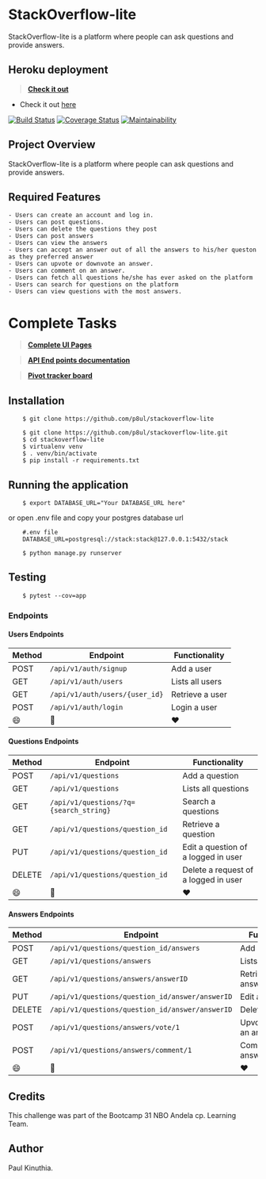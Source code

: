 # StackOverflow-lite
StackOverflow-lite is a platform where people can ask questions and provide answers.

## Heroku deployment
> **[Check it out](https://stackoverflow-paul.herokuapp.com/)**

- Check it out [here](https://so-flask-retplus-api.herokuapp.com/)

[![Build Status](https://travis-ci.org/p8ul/stackoverflow-lite.svg?branch=challenge2)](https://travis-ci.org/p8ul/stackoverflow-lite)
[![Coverage Status](https://coveralls.io/repos/github/p8ul/stackoverflow-lite/badge.svg?branch=B%2Fhome)](https://coveralls.io/github/p8ul/stackoverflow-lite?branch=B%2Fhome)
[![Maintainability](https://api.codeclimate.com/v1/badges/1338baa03482bfc84be9/maintainability)](https://codeclimate.com/github/p8ul/stackoverflow-lite/maintainability)

## Project Overview
StackOverflow-lite is a platform where people can ask questions and provide answers.

## Required Features
    - Users can create an account and log in.
    - Users can post questions.
    - Users can delete the questions they post
    - Users can post answers
    - Users can view the answers
    - Users can accept an answer out of all the answers to his/her queston as they preferred answer
    - Users can upvote or downvote an answer.
    - Users can comment on an answer.
    - Users can fetch all questions he/she has ever asked on the platform
    - Users can search for questions on the platform
    - Users can view questions with the most answers.

#  Complete Tasks
 > **[Complete UI Pages](https://p8ul.github.io/stackoverflow-lite/UI/)** 

 >  **[API End points documentation](https://stackoverflowlite2.docs.apiary.io/#reference)**
 
 >  **[Pivot tracker board](https://www.pivotaltracker.com/n/projects/2189597)**


## Installation

```
    $ git clone https://github.com/p8ul/stackoverflow-lite

    $ git clone https://github.com/p8ul/stackoverflow-lite.git
    $ cd stackoverflow-lite
    $ virtualenv venv
    $ . venv/bin/activate
    $ pip install -r requirements.txt   
```
## Running the application
```
    $ export DATABASE_URL="Your DATABASE_URL here"
``` 
or open .env file and copy your postgres database url
```
    #.env file
    DATABASE_URL=postgresql://stack:stack@127.0.0.1:5432/stack
    
    $ python manage.py runserver
```

## Testing
``` 
    $ pytest --cov=app
```

### Endpoints

#### Users Endpoints

Method | Endpoint | Functionality
--- | --- | ---
POST | `/api/v1/auth/signup` | Add a user
GET | `/api/v1/auth/users` | Lists all users
GET | `/api/v1/auth/users/{user_id}` | Retrieve a user
POST | `/api/v1/auth/login` | Login a user
:smile:|:pray:|:heart:

#### Questions Endpoints

Method | Endpoint | Functionality
--- | --- | ---
POST | `/api/v1/questions` | Add a question
GET | `/api/v1/questions` | Lists all questions
GET | `/api/v1/questions/?q={search_string}` | Search a questions
GET | `/api/v1/questions/question_id` | Retrieve a question
PUT | `/api/v1/questions/question_id` | Edit a question of a logged in user
DELETE | `/api/v1/questions/question_id` | Delete a request of a logged in user
:smile:|:pray:|:heart:

#### Answers Endpoints

Method | Endpoint | Functionality
--- | --- | ---
POST | `/api/v1/questions/question_id/answers` | Add an answer
GET | `/api/v1/questions/answers` | Lists all answers
GET | `/api/v1/questions/answers/answerID` | Retrieve an answer
PUT | `/api/v1/questions/question_id/answer/answerID` | Edit an answer
DELETE | `/api/v1/questions/question_id/answer/answerID` | Delete an answer
POST | `/api/v1/questions/answers/vote/1` | Upvote/DownVote an answer
POST | `/api/v1/questions/answers/comment/1` | Comment on an answer
:smile:|:pray:|:heart:

## Credits
This challenge was part of the Bootcamp 31 NBO Andela cp. Learning Team.

## Author
Paul Kinuthia.

